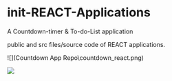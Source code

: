 # init-REACT-Applications
A Countdown-timer &amp; To-do-List application

public and src files/source code of REACT applications.

![](Countdown App Repo\countdown_react.png)

![](To-Do-List\to-do-list.png)
